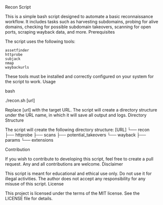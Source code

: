 Recon Script

This is a simple bash script designed to automate a basic reconnaissance workflow. It includes tasks such as harvesting subdomains, probing for alive domains, checking for possible subdomain takeovers, scanning for open ports, scraping wayback data, and more.
Prerequisites

The script uses the following tools:

    assetfinder
    httprobe
    subjack
    nmap
    waybackurls

These tools must be installed and correctly configured on your system for the script to work.
Usage

bash

./recon.sh [url]

Replace [url] with the target URL. The script will create a directory structure under the URL name, in which it will save all output and logs.
Directory Structure

The script will create the following directory structure:
[URL]
└── recon
    ├── httprobe
    ├── scans
    ├── potential_takeovers
    └── wayback
        ├── params
        └── extensions

Contribution

If you wish to contribute to developing this script, feel free to create a pull request. Any and all contributions are welcome.
Disclaimer

This script is meant for educational and ethical use only. Do not use it for illegal activities. The author does not accept any responsibility for any misuse of this script.
License

This project is licensed under the terms of the MIT license. See the LICENSE file for details.
